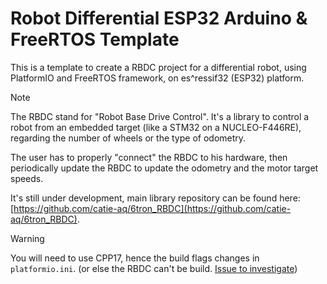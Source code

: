 # Robot Differential ESP32 Arduino & FreeRTOS Template

This is a template to create a RBDC project for a differential robot, using PlatformIO and FreeRTOS framework, on es^ressif32 (ESP32) platform.

> [!NOTE]
>
> The RBDC stand for "Robot Base Drive Control". It's a library to control a robot from an embedded target (like a STM32 on a NUCLEO-F446RE), regarding the number of wheels or the type of odometry.
>
> The user has to properly "connect" the RBDC to his hardware, then periodically update the RBDC to update the odometry and the motor target speeds.
>
> It's still under development, main library repository can be found here: [https://github.com/catie-aq/6tron_RBDC](https://github.com/catie-aq/6tron_RBDC).



> [!WARNING]
>
> You will need to use CPP17, hence the build flags changes in `platformio.ini`. (or else the RBDC can't be build. [Issue to investigate](https://github.com/catie-aq/6tron_RBDC/issues/65))

